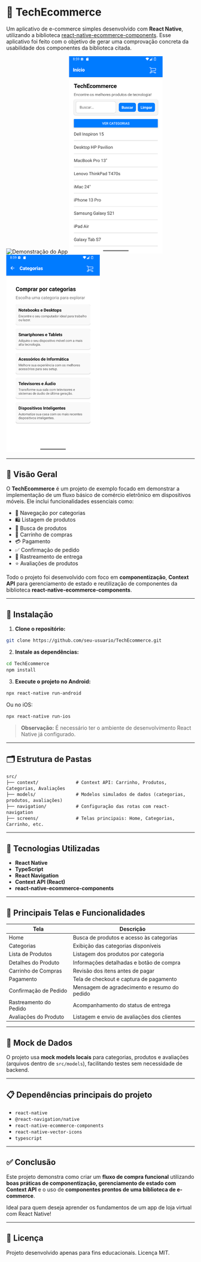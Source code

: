 
# 📱 TechEcommerce

Um aplicativo de e-commerce simples desenvolvido com **React Native**, utilizando a biblioteca [react-native-ecommerce-components](https://github.com/Danilo-Js/react-native-ecommerce-components).
Esse aplicativo foi feito com o objetivo de gerar uma comprovação concreta da usabilidade dos componentes da biblioteca citada.

<p>
  <img src="images/demonstration.gif" alt="Demonstração do App" width="250" />
  <img src="images/1 - Home.png" alt="Demonstração do App" width="250" />
  <img src="images/2- Categorias.png" alt="Demonstração do App" width="250" />
</p>

---

## 📌 Visão Geral

O **TechEcommerce** é um projeto de exemplo focado em demonstrar a implementação de um fluxo básico de comércio eletrônico em dispositivos móveis. Ele inclui funcionalidades essenciais como:

- 📂 Navegação por categorias
- 🛍️ Listagem de produtos
- 🔎 Busca de produtos
- 🛒 Carrinho de compras
- 💳 Pagamento
- ✅ Confirmação de pedido
- 🚚 Rastreamento de entrega
- ⭐ Avaliações de produtos

Todo o projeto foi desenvolvido com foco em **componentização**, **Context API** para gerenciamento de estado e reutilização de componentes da biblioteca **react-native-ecommerce-components**.

---

## 🚀 Instalação

1. **Clone o repositório:**

```bash
git clone https://github.com/seu-usuario/TechEcommerce.git
```

2. **Instale as dependências:**

```bash
cd TechEcommerce
npm install
```

3. **Execute o projeto no Android:**

```bash
npx react-native run-android
```

Ou no iOS:

```bash
npx react-native run-ios
```

> **Observação:** É necessário ter o ambiente de desenvolvimento React Native já configurado.

---

## 🗂️ Estrutura de Pastas

```plaintext
src/
├── context/              # Context API: Carrinho, Produtos, Categorias, Avaliações
├── models/               # Modelos simulados de dados (categorias, produtos, avaliações)
├── navigation/           # Configuração das rotas com react-navigation
├── screens/              # Telas principais: Home, Categorias, Carrinho, etc.
```

---

## 🧱 Tecnologias Utilizadas

- **React Native**
- **TypeScript**
- **React Navigation**
- **Context API (React)**
- **react-native-ecommerce-components**

---

## 📲 Principais Telas e Funcionalidades

| Tela                       | Descrição                              |
|----------------------------|----------------------------------------|
| Home                       | Busca de produtos e acesso às categorias |
| Categorias                 | Exibição das categorias disponíveis    |
| Lista de Produtos          | Listagem dos produtos por categoria    |
| Detalhes do Produto        | Informações detalhadas e botão de compra |
| Carrinho de Compras        | Revisão dos itens antes de pagar       |
| Pagamento                  | Tela de checkout e captura de pagamento |
| Confirmação de Pedido      | Mensagem de agradecimento e resumo do pedido |
| Rastreamento do Pedido     | Acompanhamento do status de entrega    |
| Avaliações do Produto      | Listagem e envio de avaliações dos clientes |

---

## 📡 Mock de Dados

O projeto usa **mock models locais** para categorias, produtos e avaliações (arquivos dentro de `src/models`), facilitando testes sem necessidade de backend.

---

## 📋 Dependências principais do projeto

- `react-native`
- `@react-navigation/native`
- `react-native-ecommerce-components`
- `react-native-vector-icons`
- `typescript`

---

## ✅ Conclusão

Este projeto demonstra como criar um **fluxo de compra funcional** utilizando **boas práticas de componentização, gerenciamento de estado com Context API** e o uso de **componentes prontos de uma biblioteca de e-commerce**.

Ideal para quem deseja aprender os fundamentos de um app de loja virtual com React Native!

---

## 📄 Licença

Projeto desenvolvido apenas para fins educacionais. Licença MIT.
